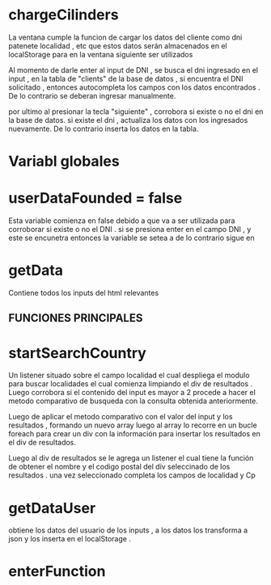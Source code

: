 # chargeCilinders
La ventana cumple la funcion de cargar los datos del cliente como dni patenete localidad , etc
que estos datos serán almacenados en el localStorage para en la ventana siguiente ser utilizados

Al momento de darle enter al input de DNI , se busca el dni ingresado en el input , en la tabla de
"clients" de la base de datos , si encuentra el DNI solicitado , entonces autocompleta los campos 
con los datos encontrados . 
De lo contrario se deberan ingresar manualmente.

por ultimo al presionar la tecla "siguiente" , corrobora si existe o no el dni en la base de datos.
si existe el dni , actualiza los datos con los ingresados nuevamente.
De lo contrario inserta los datos en la tabla.

# Variabl globales

# userDataFounded = false 
Esta variable comienza en false debido a que va a ser utilizada para 
corroborar si existe o no el DNI . si se presiona enter en el campo DNI , y  este se encunetra
entonces  la variable se setea a <TRUE>  de lo contrario sigue en <FALSE>

# getData 
Contiene todos los inputs del html relevantes

## FUNCIONES PRINCIPALES

# startSearchCountry 
Un listener situado sobre el campo localidad el cual despliega el modulo para buscar localidades
el cual comienza limpiando el div de resultados . Luego corrobora si el contenido del input es 
mayor a 2 procede a hacer el metodo comparativo de busqueda con la consulta obtenida anteriormente.

Luego de aplicar el metodo comparativo con el valor del input y los resultados , formando un nuevo array
luego al array lo recorre en un bucle foreach para crear un div con la información para insertar los 
resultados en el div de resultados.

Luego al div de resultados se le agrega un listener el cual tiene la función de obtener el nombre y el codigo
postal del div seleccinado de los resultados . una vez seleccionado completa los campos de localidad y Cp

# getDataUser 
obtiene los datos del usuario de los inputs , a los datos los transforma a json y los inserta en el
localStorage . 

# enterFunction 
